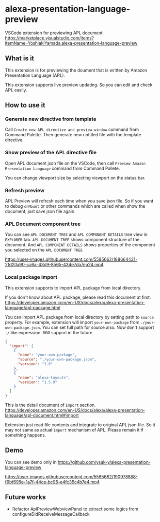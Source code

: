 # alexa-presentation-language-preview

VSCode extension for previewing APL document
https://marketplace.visualstudio.com/items?itemName=YoshiakiYamada.alexa-presentation-language-preview

## What is it

This extension is for previewing the doument that is written by Amazon Presentation Language (APL).

This extension supports live preview updating. So you can edit and check APL easily.

## How to use it

### Generate new directive from template

Call `Create new APL directive and preview window` command from Command Palette. Then generate new untitled file with the template directive.

### Show preview of the APL directive file

Open APL document json file on the VSCode, then call `Preview Amazon Presentation Language` command from Command Pallete.

You can change viewport size by selecting viewport on the status bar.

### Refresh preview

APL Preview will refresh each time when you save json file. So if you want to debug `onMount` or other commands which are called when show the document, just save json file again.

### APL Document component tree

You can see `APL DOCUMENT TREE` and `APL COMPONENT DETAILS` tree view in `EXPLORER` tab.
`APL DOCUMENT TREE` shows component structure of the document. And `APL COMPONENT DETAILS` shows properties of the component you selected on the `APL DOCUMENT TREE`

https://user-images.githubusercontent.com/5585662/188664431-2fd20a90-ca6a-43d9-8565-434e7da7ea24.mp4

### Local package import

This extension supports to import APL package from local directory.

If you don't know about APL package, please read this document at first.
https://developer.amazon.com/en-US/docs/alexa/alexa-presentation-language/apl-package.html

You can import APL package from local directory by setting path to `source` property.
For example, extension will import `your-own-package` from `./your-own-package.json`. You can set full path for source also.
Now don't support `~/` like expression. Will support in the future.

```json
{
  "import": [
    {
      "name": "your-own-package",
      "source": "./your-own-package.json",
      "version": "1.0"
    },
    {
      "name": "alexa-layouts",
      "version": "1.5.0"
    }
  ]
}
```

This is the detail document of `import` section.
https://developer.amazon.com/en-US/docs/alexa/alexa-presentation-language/apl-document.html#import

Extension just read file contents and integrate to original APL json file. So it may not same as actual `import` mechanism of APL. Please remain it if something happens.

## Demo

You can see demo only in https://github.com/ysak-y/alexa-presentation-language-preview

https://user-images.githubusercontent.com/5585662/190978888-f9bf695e-1a7f-44ce-bc95-e4fc35c4b7e4.mp4

## Future works

- Refactor AplPreviewWebviewPanel to extract some logics from configureDidReceiveMessageCallback

